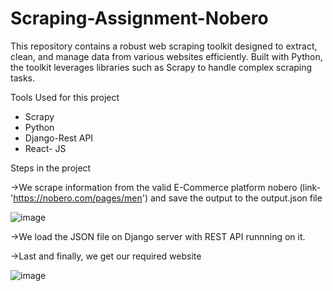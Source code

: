 # Scraping-Assignment-Nobero
This repository contains a robust web scraping toolkit designed to extract, clean, and manage data from various websites efficiently. Built with Python, the toolkit leverages libraries such as Scrapy to handle complex scraping tasks.

Tools Used for this project
* Scrapy
* Python
* Django-Rest API
* React- JS

Steps in the project

->We scrape information from the valid E-Commerce platform nobero (link-'https://nobero.com/pages/men') and save the output to the output.json file



![image](https://github.com/user-attachments/assets/32efef6a-60e2-4fd2-b69e-6f7e726e1136)


->We load the JSON file on Django server with REST API runnning on it. 


->Last and finally, we get our required website

![image](https://github.com/user-attachments/assets/23195967-2f51-4301-a15d-3e42dc63bdb6)







